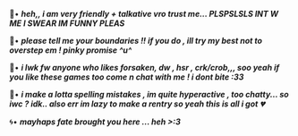 🫧• ***heh,, i am very friendly + talkative vro trust me... PLSPSLSLS INT W ME I SWEAR IM FUNNY PLEAS***


🫧• ***please tell me your boundaries !! if you do , ill try my best not to overstep em ! pinky promise ^u^***


🫧• ***i lwk fw anyone who likes forsaken, dw , hsr , crk/crob,,, soo yeah if you like these games too come n chat with me ! i dont bite :33***


🫧• ***i make a lotta spelling mistakes , im quite hyperactive , too chatty... so iwc ? idk.. also err im lazy to make a rentry so yeah this is all i got 💔***


🌀• ***mayhaps fate brought you here ... heh >:3***
